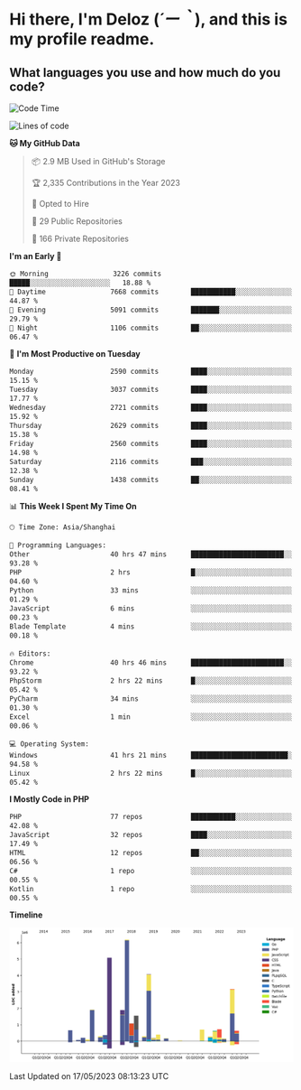 # **Hi there, I'm Deloz (*´ー｀*), and this is my profile readme.**

## **What languages you use and how much do you code?**

<!--START_SECTION:waka-->
![Code Time](http://img.shields.io/badge/Code%20Time-1%2C468%20hrs%2026%20mins-blue)

![Lines of code](https://img.shields.io/badge/From%20Hello%20World%20I%27ve%20Written-30.7%20million%20lines%20of%20code-blue)

**🐱 My GitHub Data** 

> 📦 2.9 MB Used in GitHub's Storage 
 > 
> 🏆 2,335 Contributions in the Year 2023
 > 
> 💼 Opted to Hire
 > 
> 📜 29 Public Repositories 
 > 
> 🔑 166 Private Repositories 
 > 
**I'm an Early 🐤** 

```text
🌞 Morning                3226 commits        █████░░░░░░░░░░░░░░░░░░░░   18.88 % 
🌆 Daytime                7668 commits        ███████████░░░░░░░░░░░░░░   44.87 % 
🌃 Evening                5091 commits        ███████░░░░░░░░░░░░░░░░░░   29.79 % 
🌙 Night                  1106 commits        ██░░░░░░░░░░░░░░░░░░░░░░░   06.47 % 
```
📅 **I'm Most Productive on Tuesday** 

```text
Monday                   2590 commits        ████░░░░░░░░░░░░░░░░░░░░░   15.15 % 
Tuesday                  3037 commits        ████░░░░░░░░░░░░░░░░░░░░░   17.77 % 
Wednesday                2721 commits        ████░░░░░░░░░░░░░░░░░░░░░   15.92 % 
Thursday                 2629 commits        ████░░░░░░░░░░░░░░░░░░░░░   15.38 % 
Friday                   2560 commits        ████░░░░░░░░░░░░░░░░░░░░░   14.98 % 
Saturday                 2116 commits        ███░░░░░░░░░░░░░░░░░░░░░░   12.38 % 
Sunday                   1438 commits        ██░░░░░░░░░░░░░░░░░░░░░░░   08.41 % 
```


📊 **This Week I Spent My Time On** 

```text
🕑︎ Time Zone: Asia/Shanghai

💬 Programming Languages: 
Other                    40 hrs 47 mins      ███████████████████████░░   93.28 % 
PHP                      2 hrs               █░░░░░░░░░░░░░░░░░░░░░░░░   04.60 % 
Python                   33 mins             ░░░░░░░░░░░░░░░░░░░░░░░░░   01.29 % 
JavaScript               6 mins              ░░░░░░░░░░░░░░░░░░░░░░░░░   00.23 % 
Blade Template           4 mins              ░░░░░░░░░░░░░░░░░░░░░░░░░   00.18 % 

🔥 Editors: 
Chrome                   40 hrs 46 mins      ███████████████████████░░   93.22 % 
PhpStorm                 2 hrs 22 mins       █░░░░░░░░░░░░░░░░░░░░░░░░   05.42 % 
PyCharm                  34 mins             ░░░░░░░░░░░░░░░░░░░░░░░░░   01.30 % 
Excel                    1 min               ░░░░░░░░░░░░░░░░░░░░░░░░░   00.06 % 

💻 Operating System: 
Windows                  41 hrs 21 mins      ████████████████████████░   94.58 % 
Linux                    2 hrs 22 mins       █░░░░░░░░░░░░░░░░░░░░░░░░   05.42 % 
```

**I Mostly Code in PHP** 

```text
PHP                      77 repos            ███████████░░░░░░░░░░░░░░   42.08 % 
JavaScript               32 repos            ████░░░░░░░░░░░░░░░░░░░░░   17.49 % 
HTML                     12 repos            ██░░░░░░░░░░░░░░░░░░░░░░░   06.56 % 
C#                       1 repo              ░░░░░░░░░░░░░░░░░░░░░░░░░   00.55 % 
Kotlin                   1 repo              ░░░░░░░░░░░░░░░░░░░░░░░░░   00.55 % 
```



**Timeline**

![Lines of Code chart](https://raw.githubusercontent.com/deloz/deloz/main/assets/bar_graph.png)


 Last Updated on 17/05/2023 08:13:23 UTC
<!--END_SECTION:waka-->
